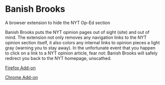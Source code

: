 # Banish Brooks
A browser extension to hide the NYT Op-Ed section

Banish Brooks puts the NYT opinion pages out of sight (site) and out of mind. 
The extension not only removes any navigation links to the NYT opinion section itself, 
it also colors any internal links to opinion pieces a light gray (warning you to stay away). 
In the unfortunate event that you happen to click on a link to a NYT opinion article, fear not: 
Banish Brooks will safely redirect you back to the NYT homepage, unscathed.

[Firefox Add-on](https://addons.mozilla.org/en-US/firefox/addon/banish-brooks/)

[Chrome Add-on](https://chrome.google.com/webstore/detail/banish-brooks/ndfkgnjjhlcopcgjaehgiocgpplbmbbg?hl=en)
